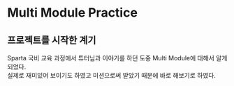 # Multi Module Practice

## 프로젝트를 시작한 계기

Sparta 국비 교육 과정에서 튜터님과 이야기를 하던 도중 Multi Module에 대해서 알게 되었다.
<br />
실제로 재미있어 보이기도 하였고 미션으로써 받았기 때문에 바로 해보기로 하였다.


